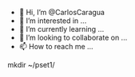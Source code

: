 - 👋 Hi, I’m @CarlosCaragua
- 👀 I’m interested in ...
- 🌱 I’m currently learning ...
- 💞️ I’m looking to collaborate on ...
- 📫 How to reach me ...

<!---
CarlosCaragua/CarlosCaragua is a ✨ special ✨ repository because its `README.md` (this file) appears on your GitHub profile.
You can click the Preview link to take a look at your changes.
--->
mkdir ~/pset1/
